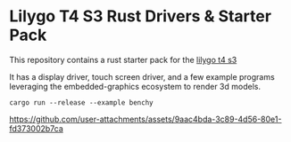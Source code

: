 # Lilygo T4 S3 Rust Drivers & Starter Pack


This repository contains a rust starter pack for the [lilygo t4 s3](https://lilygo.cc/products/t4-s3)

It has a display driver, touch screen driver, and a few example programs leveraging the embedded-graphics ecosystem to render 3d models.

```
cargo run --release --example benchy
```

https://github.com/user-attachments/assets/9aac4bda-3c89-4d56-80e1-fd373002b7ca

